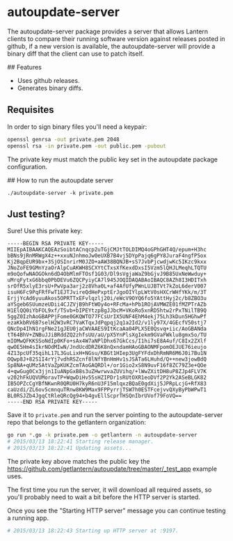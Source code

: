 # autoupdate-server

The autoupdate-server package provides a server that allows Lantern clients to
compare their running software version against releases posted in github, if a
new version is available, the autoupdate-server will provide a binary diff that
the client can use to patch itself.

## Features

* Uses github releases.
* Generates binary diffs.

## Requisites

In order to sign binary files you'll need a keypair:

```sh
openssl genrsa -out private.pem 2048
openssl rsa -in private.pem -out public.pem -pubout
```

The private key must match the public key set in the autoupdate package
configuration.

## How to run the autoupdate server

```
./autoupdate-server -k private.pem
```

## Just testing?

Sure! Use this private key:

```
-----BEGIN RSA PRIVATE KEY-----
MIIEpAIBAAKCAQEAzSoibtACnqcp2uTGjCMJtTOLDIMQ4oGPhGHT4Q/epum+H3hc
bBNs9jRnMRWgX4z++xxuNJnhmoJw0eUXB7B4vj5DYpPajq6gPY8JuraF4ngfP5ox
Kj2BqpEUR9bx+3SjOSInrirM0JZO+aAW38BQNJB+sS7JvbPjcwdjwKc5IKzc9kxx
JNoZoFE9GMnYzaOrAlpCuAKWH8SCXYtCTxsXfKexdDxsI5Vzm5lQHJLMeqhLTQTU
m9oQofwNAOGOkn6dD4ObMlmFTOsf1G03/Dl9sVgjaWaZ9bGjvJ9B85UxNeWwduy+
uMrqFytxG6bbq0PbDEVu6ZQCPyiyCA7l945JOQIDAQABAoIBAQC8AZh8I3HDITxh
srOfR5xlyE3rsU+PwVpa3arj2z8Vha0L+af4AfUfyPWnLUJBTVt7kZoL6derV007
isuH6Fc9PqFRfFwT1EJTJvireQdHePxptErJgoOIYlpLWtV0sHXCrWHfYKk/m/3T
ErjjYcAd6yuuAkos5OPRTTxEFvlqzlj20i/eWcV9OYQ6fo5YAttHyj2c/b8ZBO3u
aYSgeb6SUumzeUDii4CJZVjB9hFtWOy4o+RFcMa+hPb1ROjAVMWZE01fMZPTrAZb
H1ElQQ0iYbFOL9xf/TSvb+bIPEYtzp8gJJbcM+VKoRo5xnRD5htw2rPxTNilTB9Q
5ggZ0IzhAoGBAPPjFome0GKQWTO77FCsUrIX5UNF4EhM4ekj75Lh3kDun5HGhwPf
ezaKkbRV6B7selH2W3vRC7VaKTqxJdPqpqj2q1a2Id2/v1ly97X/4GEcfV50stj7
QNcDp4IhN1rgFNe21gJEU0jaCWVAAES9ItKcaAa04PLX5E0Qsvq+iic/AoGBANda
tT64BhV+ZNBuJJiBRddZQ2zhfsUU/aU/pX5YnPlsXgIekm9GVaFWklu8gmx5o/TU
mIOMwQFKKSSoNdIp0KFo+sAx4W7aNPlDhx67GkCcs/I1hi7sE8A4uf/C8Ix2ZXlf
qwOE5Hm4sIkrNOdMIwN/JndUcdDRZ6K8nQxndamHAoGBAONMFpomOEJUE76ieujo
4Z13pcUf35qihL17L3GuLixH+NGsu/KBGt1HIep3UgFYFdxDhRmNR6M6J0i7Bu1N
OQwp8J+82S1I4rYj7vdhRSZcnf8lNfYBnHmHv1sJSATa6LHuhd/Q++new3jowBdQ
Sp8NA+qUMz5AtVaZpKUKZcmTAoGAQRDl+/or1Gio2xS8N9uvF16f8ZC79Z3e+QOe
4+qwGug0Cx3jjn1IuANpGxB8s3uZHwrwvaZUVihq/+lWwZXitDH8uP8ZJp4FLV7K
v202hFkUQVUMoravTP+WqwDiHv5SsHZIPDr1sRUtOXR1eoDVf2P2Yk2ASeBLGK82
IB5OPZcCgYBfNKwnR0QRU0H7kyR6nU3F15mlqxzBQaE0gdXij5JPRpLcjG+RfX83
caUzdi/ZL6ov5cmnquTRnw8KW9Max9FPPyrrjTSW7h0ESTFcejvvQXyByPbWPwT1
BL0RSJZb4JgqCtRleQRcQg94+b4gvEllScprTHSQnIbrUVof79FoVQ==
-----END RSA PRIVATE KEY-----
```

Save it to `private.pem` and run the server pointing to the autoupdate-server
repo that belongs to the getlantern organization:

```sh
go run *.go -k private.pem -o getlantern -n autoupdate-server
# 2015/03/13 18:22:41 Starting release manager.
# 2015/03/13 18:22:41 Updating assets...
```

The private key above matches the public key the
https://github.com/getlantern/autoupdate/tree/master/_test_app example uses.

The first time you run the server, it will download all required assets, so
you'll probably need to wait a bit before the HTTP server is started.

Once you see the "Starting HTTP server" message you can continue testing a
running app.

```sh
# 2015/03/13 18:22:43 Starting up HTTP server at :9197.
```

